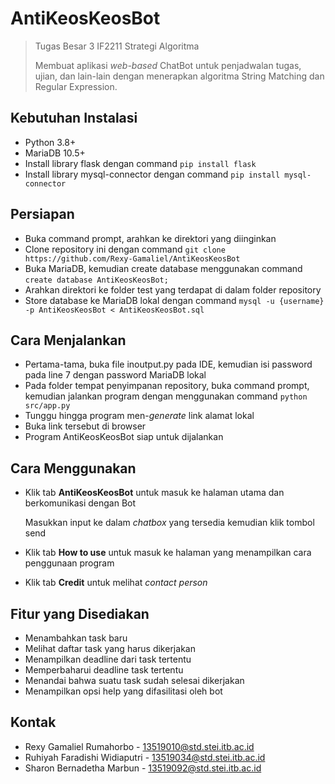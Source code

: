 # AntiKeosKeosBot
>Tugas Besar 3 IF2211 Strategi Algoritma
>
>Membuat aplikasi *web-based* ChatBot untuk penjadwalan tugas, ujian, dan lain-lain dengan menerapkan algoritma String Matching dan Regular Expression.

## Kebutuhan Instalasi
* Python 3.8+
* MariaDB 10.5+
* Install library flask dengan command `pip install flask` 
* Install library mysql-connector dengan command `pip install mysql-connector`

## Persiapan
* Buka command prompt, arahkan ke direktori yang diinginkan
* Clone repository ini dengan command `git clone https://github.com/Rexy-Gamaliel/AntiKeosKeosBot`
* Buka MariaDB, kemudian create database menggunakan command `create database AntiKeosKeosBot;`
* Arahkan direktori ke folder test yang terdapat di dalam folder repository
* Store database ke MariaDB lokal dengan command `mysql -u {username} -p AntiKeosKeosBot < AntiKeosKeosBot.sql`

## Cara Menjalankan
* Pertama-tama, buka file inoutput.py pada IDE, kemudian isi password pada line 7 dengan password MariaDB lokal
* Pada folder tempat penyimpanan repository, buka command prompt, kemudian jalankan program dengan menggunakan command `python src/app.py`
* Tunggu hingga program men-_generate_ link alamat lokal
* Buka link tersebut di browser
* Program AntiKeosKeosBot siap untuk dijalankan

## Cara Menggunakan
* Klik tab **AntiKeosKeosBot** untuk masuk ke halaman utama dan berkomunikasi dengan Bot
   
  Masukkan input ke dalam _chatbox_ yang tersedia kemudian klik tombol send
* Klik tab **How to use** untuk masuk ke halaman yang menampilkan cara penggunaan program
* Klik tab **Credit** untuk melihat _contact person_

## Fitur yang Disediakan
* Menambahkan task baru
* Melihat daftar task yang harus dikerjakan
* Menampilkan deadline dari task tertentu
* Memperbaharui deadline task tertentu
* Menandai bahwa suatu task sudah selesai dikerjakan
* Menampilkan opsi help yang difasilitasi oleh bot

## Kontak
* Rexy Gamaliel Rumahorbo - 13519010@std.stei.itb.ac.id
* Ruhiyah Faradishi Widiaputri - 13519034@std.stei.itb.ac.id
* Sharon Bernadetha Marbun - 13519092@std.stei.itb.ac.id


